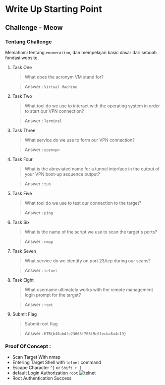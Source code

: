 # Write Up Starting Point

## Challenge - Meow

### Tentang Challenge

Memahami tentang `enumeration`, dan mempelajari basic dasar dari sebuah fondasi website.

1. Task One

   > What does the acronym VM stand for?

   > Answer : `Virtual Machine`

2. Task Two

   > What tool do we use to interact with the operating system in order to start our VPN connection?

   > Answer : `Terminal`

3. Task Three

   > What service do we use to form our VPN connection?

   > Answer : `openvpn`

4. Task Four

   > What is the abreviated name for a tunnel interface in the output of your VPN boot-up sequence output?

   > Answer : `tun`

5. Task Five

   > What tool do we use to test our connection to the target?

   > Answer : `ping`

6. Task Six

   > What is the name of the script we use to scan the target's ports?

   > Answer : `nmap`

7. Task Seven

   > What service do we identify on port 23/tcp during our scans?

   > Answer : `telnet`

8. Task Eight

   > What username ultimately works with the remote management login prompt for the target?

   > Answer : `root`

9. Submit Flag

   > Submit root flag

   > Answer : `HTB{b40abdfe23665f766f9c61ecba8a4c19}`

### Proof Of Concept :

- Scan Target With nmap
- Entering Target Shell with `telnet` command
- Escape Character `^]` or `Shift + ]`
- default Login Authorization `root`
  ![telnet](https://i.ibb.co/3CpN4F4/Screenshot-from-2021-12-05-21-22-43.png)
- Root Authentication Success
